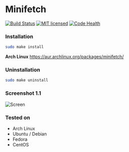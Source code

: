# Minifetch

[![Build Status](https://travis-ci.org/dawidd6/minifetch.svg?branch=master)](https://travis-ci.org/dawidd6/minifetch) [![MIT licensed](https://img.shields.io/badge/license-MIT-blue.svg)](./LICENSE.md) [![Code Health](https://landscape.io/github/dawidd6/minifetch/master/landscape.svg?style=flat)](https://landscape.io/github/dawidd6/minifetch/master)

### Installation
```sh
sudo make install
```
**Arch Linux**
https://aur.archlinux.org/packages/minifetch/

### Uninstallation
```sh
sudo make uninstall
```
### Screenshot 1.1
![Screen](https://upload.vstanced.com/images/2016/04/06/Zrzutekranuz2016-04-0618-55-34.png)

### Tested on
- Arch Linux
- Ubuntu / Debian
- Fedora
- CentOS